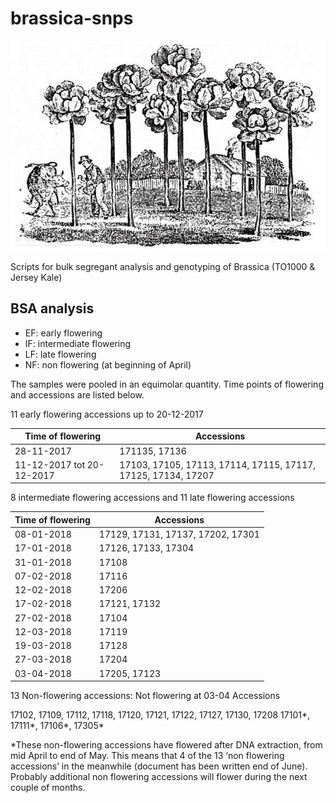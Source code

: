 # brassica-snps

![](doc/images/Jersey_kale_1836.jpg)

Scripts for bulk segregant analysis and genotyping of Brassica (TO1000 &amp; Jersey Kale)

## BSA analysis

- EF: early flowering
- IF: intermediate flowering
- LF: late flowering
- NF: non flowering (at beginning of April)

The samples were pooled in an equimolar quantity. Time points of flowering and accessions
are listed below.

11 early flowering accessions up to 20-12-2017

| Time of flowering         | Accessions                                                    |
|---------------------------|---------------------------------------------------------------|
| 28-11-2017                | 171135, 17136                                                 |
| 11-12-2017 tot 20-12-2017 | 17103, 17105, 17113, 17114, 17115, 17117, 17125, 17134, 17207 |

8 intermediate flowering accessions and 11 late flowering accessions

| Time of flowering | Accessions                        |
|-------------------|-----------------------------------|
| 08-01-2018        | 17129, 17131, 17137, 17202, 17301 |
| 17-01-2018        | 17126, 17133, 17304               |
| 31-01-2018        | 17108                             |
| 07-02-2018        | 17116                             |
| 12-02-2018        | 17206                             |
| 17-02-2018        | 17121, 17132                      |
| 27-02-2018        | 17104                             |
| 12-03-2018        | 17119                             |
| 19-03-2018        | 17128                             |
| 27-03-2018        | 17204                             |
| 03-04-2018        | 17205, 17123                      |

13 Non-flowering accessions:
Not flowering at 03-04 Accessions

17102, 17109, 17112, 17118, 17120, 17121,
17122, 17127, 17130, 17208
17101*, 17111*, 17106*, 17305*

*These non-flowering accessions have flowered after DNA extraction, from mid April to end
of May. This means that 4 of the 13 ‘non flowering accessions’ in the meanwhile (document
has been written end of June). Probably additional non flowering accessions will flower
during the next couple of months.
